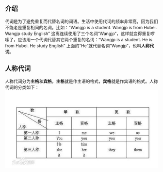 ## 介绍
代词是为了避免重复而代替名词的词语。生活中使用代词的频率非常高，因为我们不能老是重复相同的名词。比如：“Wangjp is a student. Wangjp is from Hubei. Wangjp study English” 这离连续使用了三个名词“Wangjp“，这样就变得重复啰嗦了，应该用一个代词代替其它两个重复的名词：“Wangjp is a student. He is from Hubei. He study English” 上面的“He”就代替名词“Wangjp”，也叫**人称代词**。



## 人称代词
人称代词分为**主格**和**宾格**，**主格**就是作主语的格式，**宾格**就是作宾语的格式。人称代词的分类如下：
![](./images/pic-1.jpg)